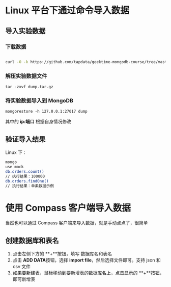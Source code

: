 # Linux 平台下通过命令导入数据

## 导入实验数据

### 下载数据

```sh

curl -O -k https://github.com/tapdata/geektime-mongodb-course/tree/master/aggregation/dump.tar.gz

```

### 解压实验数据文件

```
tar -zxvf dump.tar.gz
```

### 将实验数据导入到 MongoDB

```
mongorestore -h 127.0.0.1:27017 dump
```

其中的 **ip:端口** 根据自身情况修改

## 验证导入结果

Linux 下：

```sh
mongo
use mock
db.orders.count()
// 执行结果：100000
db.orders.findOne()
// 执行结果：单条数据示例
```

# 使用 Compass 客户端导入数据

当然也可以通过 Compass 客户端来导入数据，就是手动点点了，很简单

## 创建数据库和表名

1. 点击左侧下方的 **+**按钮，填写 数据库名和表名
2. 点击 **ADD DATA**按钮，选择 **import file**，然后选择文件即可。支持 json 和 csv 文件
3. 如果要新建表，鼠标移动到要新增表的数据库名上，点击显示的 **+**按钮，即可新增表
